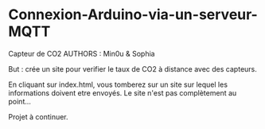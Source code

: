 # Connexion-Arduino-via-un-serveur-MQTT
Capteur de CO2
AUTHORS : Min0u & Sophia  

But : crée un site pour verifier le taux de CO2 à distance avec des capteurs.

En cliquant sur index.html, vous tomberez sur un site sur lequel les informations doivent etre envoyés.
Le site n'est pas complètement au point...

Projet à continuer.
